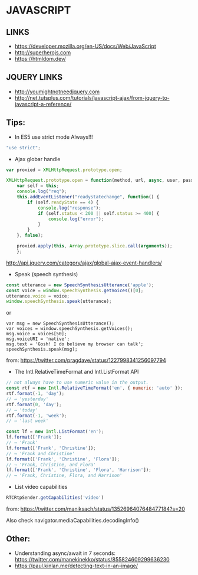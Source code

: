 JAVASCRIPT
==========

LINKS
-----

* https://developer.mozilla.org/en-US/docs/Web/JavaScript
* http://superherojs.com
* https://htmldom.dev/

JQUERY LINKS
------------

* http://youmightnotneedjquery.com
* http://net.tutsplus.com/tutorials/javascript-ajax/from-jquery-to-javascript-a-reference/


Tips:
-----

* In ES5 use strict mode Always!!!
```js
"use strict";
```

* Ajax globar handle
```js
var proxied = XMLHttpRequest.prototype.open;

XMLHttpRequest.prototype.open = function(method, url, async, user, pass) {
    var self = this;
    console.log("req");
    this.addEventListener("readystatechange", function() {
        if (self.readyState == 4) {
            console.log("response");
            if (self.status < 200 || self.status >= 400) {
                console.log("error");
            }
        }
    }, false);

    proxied.apply(this, Array.prototype.slice.call(arguments));
    };

```

http://api.jquery.com/category/ajax/global-ajax-event-handlers/



* Speak (speech synthesis)
```js
const utterance = new SpeechSynthesisUtterance('apple');
const voice = window.speechSynthesis.getVoices()[0];
utterance.voice = voice;
window.speechSynthesis.speak(utterance);
```

or

```
var msg = new SpeechSynthesisUtterance();
var voices = window.speechSynthesis.getVoices();
msg.voice = voices[50];
msg.voiceURI = 'native';
msg.text = 'Gosh! I do believe my browser can talk';
speechSynthesis.speak(msg);
```
from: https://twitter.com/pragdave/status/1227998341256097794

* The Intl.RelativeTimeFormat and Intl.ListFormat API
```js
// not always have to use numeric value in the output.
const rtf = new Intl.RelativeTimeFormat('en', { numeric: 'auto' });
rtf.format(-1, 'day');
// → 'yesterday'
rtf.format(0, 'day');
// → 'today'
rtf.format(-1, 'week');
// → 'last week'

const lf = new Intl.ListFormat('en');
lf.format(['Frank']);
// → 'Frank'
lf.format(['Frank', 'Christine']);
// → 'Frank and Christine'
lf.format(['Frank', 'Christine', 'Flora']);
// → 'Frank, Christine, and Flora'
lf.format(['Frank', 'Christine', 'Flora', 'Harrison']);
// → 'Frank, Christine, Flora, and Harrison'
```

* List video capabilities
```js
RTCRtpSender.getCapabilities('video')
```
from: https://twitter.com/maniksach/status/1352696407648477184?s=20

Also check navigator.mediaCapabilities.decodingInfo()

Other:
------

* Understanding async/await in 7 seconds: https://twitter.com/manekinekko/status/855824609299636230
* https://paul.kinlan.me/detecting-text-in-an-image/
